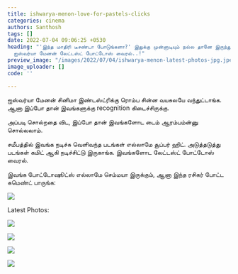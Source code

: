 ```yaml
---
title: ishwarya-menon-love-for-pastels-clicks
categories: cinema
authors: Santhosh
tags: []
date: 2022-07-04 09:06:25 +0530
heading: "'இந்த மாதிரி டீசண்டா போடுங்களா?' இதுக்கு முன்னாடியும் நல்ல தானே இருந்துச்சு..
  ஐஸ்வர்யா மேனன் லேட்டஸ்ட் போட்டோஸ் வைரல்..!"
preview_image: "/images/2022/07/04/ishwarya-menon-latest-photos-jpg.jpeg"
image_uploader: []
code: ''

---
```

ஐஸ்வர்யா மேனன் சினிமா இண்டஸ்ட்ரிக்கு ரொம்ப சின்ன வயசுலயே வந்துட்டாங்க. ஆனா இப்போ தான் இவங்களுக்கு recognition கிடைச்சிருக்கு.

அப்படி சொல்றதை விட, இப்போ தான் இவங்களோட டைம் ஆரம்பம்ன்னு சொல்லலாம்.

சமீபத்தில் இவங்க நடிச்சு வெளிவந்த படங்கள் எல்லாமே சூப்பர் ஹிட். அடுத்தடுத்து படங்கள் கமிட் ஆகி நடிச்சிட்டு இருகாங்க. இவங்களோட லேட்டஸ்ட் போட்டோஸ் வைரல்.

இவங்க போட்டோஷூட்ஸ் எல்லாமே செம்மயா இருக்கும், ஆனா இந்த ரசிகர் போட்ட கமெண்ட் பாருங்க:

![](/images/2022/07/04/aish-menon-5-jpg.jpeg)

Latest Photos:

![](/images/2022/07/04/aish-menon-4-jpg.jpeg)

![](/images/2022/07/04/aish-menon-3-jpg.jpeg)

![](/images/2022/07/04/aish-menon-2-jpg.jpeg)

![](/images/2022/07/04/aish-menon-1-jpg.jpeg)
